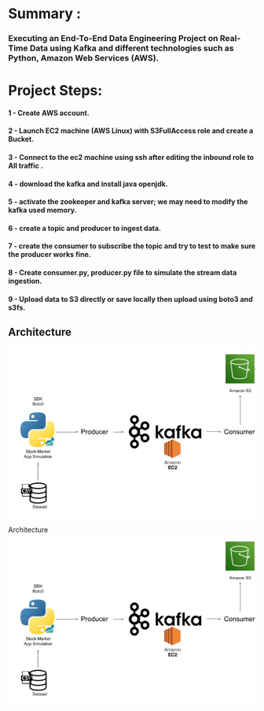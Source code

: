 # Summary :
### Executing an End-To-End Data Engineering Project on Real-Time Data using Kafka and different technologies such as Python, Amazon Web Services (AWS).

# Project Steps:
#### 1 - Create AWS account. 
#### 2 - Launch EC2 machine (AWS Linux) with S3FullAccess role and create a Bucket.
#### 3 - Connect to the ec2 machine using ssh after editing the inbound role to All traffic .
#### 4 - download the kafka and install java openjdk.
#### 5 - activate the zookeeper and kafka server; we may need to modify the kafka used memory.
#### 6 - create a topic and producer to ingest data.
#### 7 - create the consumer to subscribe the topic and try to test to make sure the producer works fine.
#### 8 - Create consumer.py, producer.py file to simulate the stream data ingestion.
#### 9 - Upload data to S3 directly or save locally then upload using boto3 and s3fs.

## Architecture 
<img src="arch.png">


Architecture 
![arch](https://github.com/Anas-Rabea/Data-Engineering/blob/main/stream%20data%20using%20kafka/End%20to%20end%20kafka%20project%20with%20s3/arch.png)


